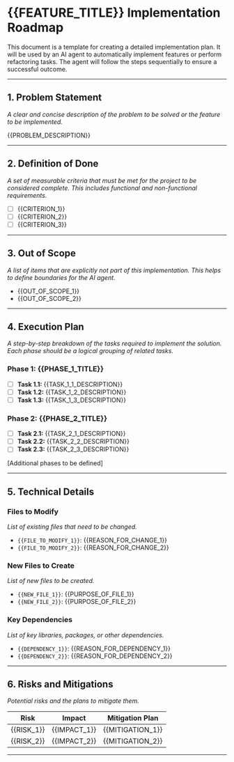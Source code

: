 # {{FEATURE_TITLE}} Implementation Roadmap

This document is a template for creating a detailed implementation plan. It will be used by an AI agent to automatically implement features or perform refactoring tasks. The agent will follow the steps sequentially to ensure a successful outcome.

---

## 1. Problem Statement

*A clear and concise description of the problem to be solved or the feature to be implemented.*

{{PROBLEM_DESCRIPTION}}

---

## 2. Definition of Done

*A set of measurable criteria that must be met for the project to be considered complete. This includes functional and non-functional requirements.*

- [ ] {{CRITERION_1}}
- [ ] {{CRITERION_2}}
- [ ] {{CRITERION_3}}

---

## 3. Out of Scope

*A list of items that are explicitly not part of this implementation. This helps to define boundaries for the AI agent.*

- {{OUT_OF_SCOPE_1}}
- {{OUT_OF_SCOPE_2}}

---

## 4. Execution Plan

*A step-by-step breakdown of the tasks required to implement the solution. Each phase should be a logical grouping of related tasks.*

### Phase 1: {{PHASE_1_TITLE}}
- [ ] **Task 1.1:** {{TASK_1_1_DESCRIPTION}}
- [ ] **Task 1.2:** {{TASK_1_2_DESCRIPTION}}
- [ ] **Task 1.3:** {{TASK_1_3_DESCRIPTION}}

### Phase 2: {{PHASE_2_TITLE}}
- [ ] **Task 2.1:** {{TASK_2_1_DESCRIPTION}}
- [ ] **Task 2.2:** {{TASK_2_2_DESCRIPTION}}
- [ ] **Task 2.3:** {{TASK_2_3_DESCRIPTION}}

[Additional phases to be defined]

---

## 5. Technical Details

### Files to Modify
*List of existing files that need to be changed.*
- `{{FILE_TO_MODIFY_1}}`: {{REASON_FOR_CHANGE_1}}
- `{{FILE_TO_MODIFY_2}}`: {{REASON_FOR_CHANGE_2}}

### New Files to Create
*List of new files to be created.*
- `{{NEW_FILE_1}}`: {{PURPOSE_OF_FILE_1}}
- `{{NEW_FILE_2}}`: {{PURPOSE_OF_FILE_2}}

### Key Dependencies
*List of key libraries, packages, or other dependencies.*
- `{{DEPENDENCY_1}}`: {{REASON_FOR_DEPENDENCY_1}}
- `{{DEPENDENCY_2}}`: {{REASON_FOR_DEPENDENCY_2}}

---

## 6. Risks and Mitigations

*Potential risks and the plans to mitigate them.*

| Risk | Impact | Mitigation Plan |
|------|--------|-----------------|
| {{RISK_1}} | {{IMPACT_1}} | {{MITIGATION_1}} |
| {{RISK_2}} | {{IMPACT_2}} | {{MITIGATION_2}} |

---
